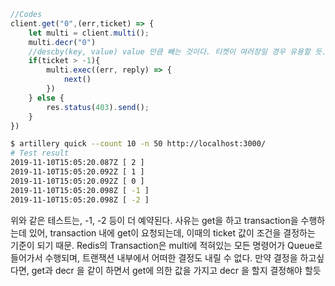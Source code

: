 ```javascript
//Codes
client.get("0",(err,ticket) => {
    let multi = client.multi();
    multi.decr("0")
    //descby(key, value) value 만큼 빼는 것이다. 티켓이 여러장일 경우 유용할 듯.
    if(ticket > -1){
        multi.exec((err, reply) => {
            next()
        })
    } else {
        res.status(403).send();
    }
})
```
```sh
$ artillery quick --count 10 -n 50 http://localhost:3000/
# Test result
2019-11-10T15:05:20.087Z [ 2 ]
2019-11-10T15:05:20.092Z [ 1 ]
2019-11-10T15:05:20.092Z [ 0 ]
2019-11-10T15:05:20.098Z [ -1 ]
2019-11-10T15:05:20.098Z [ -2 ]
```
위와 같은 테스트는, -1, -2 등이 더 예약된다.
사유는 get을 하고 transaction을 수행하는데 있어, transaction 내에 get이 요청되는데, 이때의 ticket 값이 조건을 결정하는 기준이 되기 때문.
Redis의 Transaction은 multi에 적혀있는 모든 명령어가 Queue로 들어가서 수행되며, 트랜잭션 내부에서 어떠한 결정도 내릴 수 없다.
만약 결정을 하고싶다면, get과 decr 을 같이 하면서 get에 의한 값을 가지고 decr 을 할지 결정해야 할듯